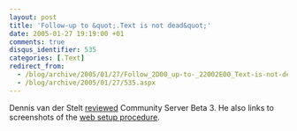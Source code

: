 ```yaml
---
layout: post
title: 'Follow-up to &quot;.Text is not dead&quot;'
date: 2005-01-27 19:19:00 +01
comments: true
disqus_identifier: 535
categories: [.Text]
redirect_from:
  - /blog/archive/2005/01/27/Follow_2D00_up-to-_22002E00_Text-is-not-dead_2200_.aspx
  - /blog/archive/2005/01/27/535.aspx
---
```


Dennis van der Stelt [reviewed](http://bloggingabout.net/dennis/archive/2005/01/27/2095.aspx) Community Server Beta 3. He also links to screenshots of the [web setup procedure](http://www.communityserver.org/photos/communityserver_administration/default.aspx).

